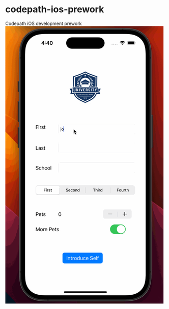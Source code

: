 # codepath-ios-prework
Codepath iOS development prework
![](https://github.com/srimanth-yarlagadda/codepath-ios-prework/blob/main/walkthrough.gif)
